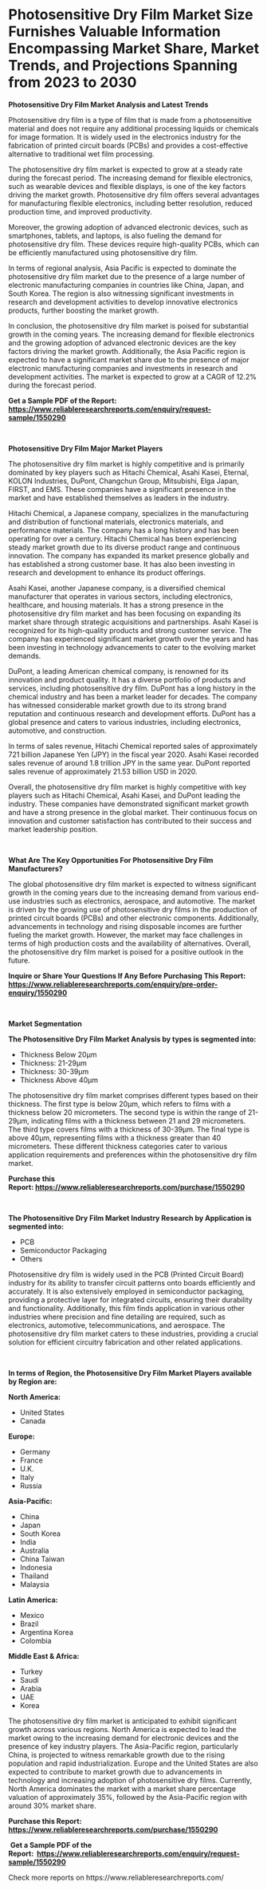 <p><h1>Photosensitive Dry Film Market Size Furnishes Valuable Information Encompassing Market Share, Market Trends, and Projections Spanning from 2023 to 2030</h1></p><p><strong>Photosensitive Dry Film Market Analysis and Latest Trends</strong></p>
<p><p>Photosensitive dry film is a type of film that is made from a photosensitive material and does not require any additional processing liquids or chemicals for image formation. It is widely used in the electronics industry for the fabrication of printed circuit boards (PCBs) and provides a cost-effective alternative to traditional wet film processing.</p><p>The photosensitive dry film market is expected to grow at a steady rate during the forecast period. The increasing demand for flexible electronics, such as wearable devices and flexible displays, is one of the key factors driving the market growth. Photosensitive dry film offers several advantages for manufacturing flexible electronics, including better resolution, reduced production time, and improved productivity.</p><p>Moreover, the growing adoption of advanced electronic devices, such as smartphones, tablets, and laptops, is also fueling the demand for photosensitive dry film. These devices require high-quality PCBs, which can be efficiently manufactured using photosensitive dry film.</p><p>In terms of regional analysis, Asia Pacific is expected to dominate the photosensitive dry film market due to the presence of a large number of electronic manufacturing companies in countries like China, Japan, and South Korea. The region is also witnessing significant investments in research and development activities to develop innovative electronics products, further boosting the market growth.</p><p>In conclusion, the photosensitive dry film market is poised for substantial growth in the coming years. The increasing demand for flexible electronics and the growing adoption of advanced electronic devices are the key factors driving the market growth. Additionally, the Asia Pacific region is expected to have a significant market share due to the presence of major electronic manufacturing companies and investments in research and development activities. The market is expected to grow at a CAGR of 12.2% during the forecast period.</p></p>
<p><strong>Get a Sample PDF of the Report:&nbsp; <a href="https://www.reliableresearchreports.com/enquiry/request-sample/1550290">https://www.reliableresearchreports.com/enquiry/request-sample/1550290</a></strong></p>
<p>&nbsp;</p>
<p><strong>Photosensitive Dry Film Major Market Players</strong></p>
<p><p>The photosensitive dry film market is highly competitive and is primarily dominated by key players such as Hitachi Chemical, Asahi Kasei, Eternal, KOLON Industries, DuPont, Changchun Group, Mitsubishi, Elga Japan, FIRST, and EMS. These companies have a significant presence in the market and have established themselves as leaders in the industry.</p><p>Hitachi Chemical, a Japanese company, specializes in the manufacturing and distribution of functional materials, electronics materials, and performance materials. The company has a long history and has been operating for over a century. Hitachi Chemical has been experiencing steady market growth due to its diverse product range and continuous innovation. The company has expanded its market presence globally and has established a strong customer base. It has also been investing in research and development to enhance its product offerings.</p><p>Asahi Kasei, another Japanese company, is a diversified chemical manufacturer that operates in various sectors, including electronics, healthcare, and housing materials. It has a strong presence in the photosensitive dry film market and has been focusing on expanding its market share through strategic acquisitions and partnerships. Asahi Kasei is recognized for its high-quality products and strong customer service. The company has experienced significant market growth over the years and has been investing in technology advancements to cater to the evolving market demands.</p><p>DuPont, a leading American chemical company, is renowned for its innovation and product quality. It has a diverse portfolio of products and services, including photosensitive dry film. DuPont has a long history in the chemical industry and has been a market leader for decades. The company has witnessed considerable market growth due to its strong brand reputation and continuous research and development efforts. DuPont has a global presence and caters to various industries, including electronics, automotive, and construction.</p><p>In terms of sales revenue, Hitachi Chemical reported sales of approximately 721 billion Japanese Yen (JPY) in the fiscal year 2020. Asahi Kasei recorded sales revenue of around 1.8 trillion JPY in the same year. DuPont reported sales revenue of approximately 21.53 billion USD in 2020.</p><p>Overall, the photosensitive dry film market is highly competitive with key players such as Hitachi Chemical, Asahi Kasei, and DuPont leading the industry. These companies have demonstrated significant market growth and have a strong presence in the global market. Their continuous focus on innovation and customer satisfaction has contributed to their success and market leadership position.</p></p>
<p>&nbsp;</p>
<p><strong>What Are The Key Opportunities For Photosensitive Dry Film Manufacturers?</strong></p>
<p><p>The global photosensitive dry film market is expected to witness significant growth in the coming years due to the increasing demand from various end-use industries such as electronics, aerospace, and automotive. The market is driven by the growing use of photosensitive dry films in the production of printed circuit boards (PCBs) and other electronic components. Additionally, advancements in technology and rising disposable incomes are further fueling the market growth. However, the market may face challenges in terms of high production costs and the availability of alternatives. Overall, the photosensitive dry film market is poised for a positive outlook in the future.</p></p>
<p><strong>Inquire or Share Your Questions If Any Before Purchasing This Report: <a href="https://www.reliableresearchreports.com/enquiry/pre-order-enquiry/1550290">https://www.reliableresearchreports.com/enquiry/pre-order-enquiry/1550290</a></strong></p>
<p>&nbsp;</p>
<p><strong>Market Segmentation</strong></p>
<p><strong>The Photosensitive Dry Film Market Analysis by types is segmented into:</strong></p>
<p><ul><li>Thickness Below 20μm</li><li>Thickness: 21-29μm</li><li>Thickness: 30-39μm</li><li>Thickness Above 40μm</li></ul></p>
<p><p>The photosensitive dry film market comprises different types based on their thickness. The first type is below 20μm, which refers to films with a thickness below 20 micrometers. The second type is within the range of 21-29μm, indicating films with a thickness between 21 and 29 micrometers. The third type covers films with a thickness of 30-39μm. The final type is above 40μm, representing films with a thickness greater than 40 micrometers. These different thickness categories cater to various application requirements and preferences within the photosensitive dry film market.</p></p>
<p><strong>Purchase this Report:&nbsp;<a href="https://www.reliableresearchreports.com/purchase/1550290">https://www.reliableresearchreports.com/purchase/1550290</a></strong></p>
<p>&nbsp;</p>
<p><strong>The Photosensitive Dry Film Market Industry Research by Application is segmented into:</strong></p>
<p><ul><li>PCB</li><li>Semiconductor Packaging</li><li>Others</li></ul></p>
<p><p>Photosensitive dry film is widely used in the PCB (Printed Circuit Board) industry for its ability to transfer circuit patterns onto boards efficiently and accurately. It is also extensively employed in semiconductor packaging, providing a protective layer for integrated circuits, ensuring their durability and functionality. Additionally, this film finds application in various other industries where precision and fine detailing are required, such as electronics, automotive, telecommunications, and aerospace. The photosensitive dry film market caters to these industries, providing a crucial solution for efficient circuitry fabrication and other related applications.</p></p>
<p>&nbsp;</p>
<p><strong>In terms of Region, the Photosensitive Dry Film Market Players available by Region are:</strong></p>
<p>
    <p> <strong> North America: </strong>
        <ul>
            <li>United States</li>
            <li>Canada</li>
        </ul>
        </p> 
    <p> <strong> Europe: </strong>
        <ul>
            <li>Germany</li>
            <li>France</li>
            <li>U.K.</li>
            <li>Italy</li>
            <li>Russia</li>
        </ul>
        </p> 
    <p> <strong> Asia-Pacific: </strong>
        <ul>
            <li>China</li>
            <li>Japan</li>
            <li>South Korea</li>
            <li>India</li>
            <li>Australia</li>
            <li>China Taiwan</li>
            <li>Indonesia</li>
            <li>Thailand</li>
            <li>Malaysia</li>
        </ul>
        </p> 
    <p> <strong> Latin America: </strong>
        <ul>
            <li>Mexico</li>
            <li>Brazil</li>
            <li>Argentina Korea</li>
            <li>Colombia</li>
        </ul>
        </p> 
    <p> <strong> Middle East & Africa: </strong>
        <ul>
            <li>Turkey</li>
            <li>Saudi</li>
            <li>Arabia</li>
            <li>UAE</li>
            <li>Korea</li>
        </ul>
    </p>
    </p>
<p><p>The photosensitive dry film market is anticipated to exhibit significant growth across various regions. North America is expected to lead the market owing to the increasing demand for electronic devices and the presence of key industry players. The Asia-Pacific region, particularly China, is projected to witness remarkable growth due to the rising population and rapid industrialization. Europe and the United States are also expected to contribute to market growth due to advancements in technology and increasing adoption of photosensitive dry films. Currently, North America dominates the market with a market share percentage valuation of approximately 35%, followed by the Asia-Pacific region with around 30% market share.</p></p>
<p><strong>Purchase this Report: <a href="https://www.reliableresearchreports.com/purchase/1550290">https://www.reliableresearchreports.com/purchase/1550290</a></strong></p>
<p>&nbsp;<strong>Get a Sample PDF of the Report:&nbsp;&nbsp;<a href="https://www.reliableresearchreports.com/enquiry/request-sample/1550290">https://www.reliableresearchreports.com/enquiry/request-sample/1550290</a></strong></p>
<p><strong></strong></p>
<p>Check more reports on https://www.reliableresearchreports.com/</p>